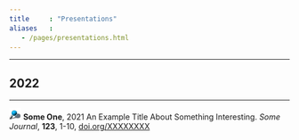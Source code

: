 ```yaml
---
title     : "Presentations"
aliases   :
   - /pages/presentations.html
---
```


----
## 2022
----

![](/images/pin4.gif) **Some One**, 2021
   An Example Title About Something Interesting.
   *Some Journal*, **123**, 1-10, [doi.org/XXXXXXXX](https://doi.org/XXXXXXXX)
